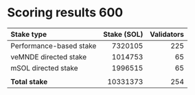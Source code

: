# Scoring results 600

| Stake type              | Stake (SOL)    | Validators     |
|:------------------------|---------------:|---------------:|
| Performance-based stake | 7320105        | 225            |
| veMNDE directed stake   | 1014753        | 65             |
| mSOL directed stake     | 1996515        | 65             |
|                         |                |                |
| **Total stake**         | 10331373       | 254            |